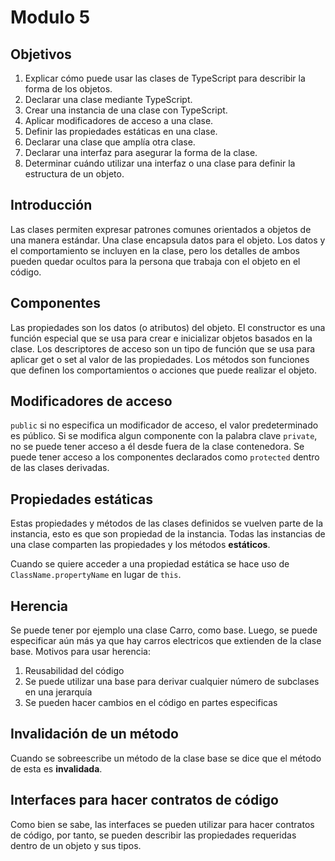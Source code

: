 # Modulo 5

## Objetivos 

1. Explicar cómo puede usar las clases de TypeScript para describir la forma de los objetos.
2. Declarar una clase mediante TypeScript.
3. Crear una instancia de una clase con TypeScript.
4. Aplicar modificadores de acceso a una clase.
5. Definir las propiedades estáticas en una clase.
6. Declarar una clase que amplía otra clase.
7. Declarar una interfaz para asegurar la forma de la clase.
8. Determinar cuándo utilizar una interfaz o una clase para definir la estructura de un objeto.

## Introducción

Las clases permiten expresar patrones comunes orientados a objetos de una manera estándar. Una clase encapsula datos para el objeto. Los datos y el comportamiento se incluyen en la clase, pero los detalles de ambos pueden quedar ocultos para la persona que trabaja con el objeto en el código.

## Componentes

Las propiedades son los datos (o atributos) del objeto. El constructor es una función especial que se usa para crear e inicializar objetos basados en la clase. Los descriptores de acceso son un tipo de función que se usa para aplicar get o set al valor de las propiedades. Los métodos son funciones que definen los comportamientos o acciones que puede realizar el objeto. 

## Modificadores de acceso

`public` si no especifica un modificador de acceso, el valor predeterminado es público. Si se modifica algun componente con la palabra clave `private`, no se puede tener acceso a él desde fuera de la clase contenedora. Se puede tener acceso a los componentes declarados como `protected` dentro de las clases derivadas.

## Propiedades estáticas

Estas propiedades y métodos de las clases definidos se vuelven parte de la instancia, esto es que son propiedad de la instancia. Todas las instancias de una clase comparten las propiedades y los métodos **estáticos**.

Cuando se quiere acceder a una propiedad estática se hace uso de `ClassName.propertyName` en lugar de `this`.

## Herencia

Se puede tener por ejemplo una clase Carro, como base. Luego, se puede especificar aún más ya que hay carros electricos que extienden de la clase base. Motivos para usar herencia:

1. Reusabilidad del código
2. Se puede utilizar una base para derivar cualquier número de subclases en una jerarquía
3. Se pueden hacer cambios en el código en partes especificas

## Invalidación de un método

Cuando se sobreescribe un método de la clase base se dice que el método de esta es **invalidada**.

## Interfaces para hacer contratos de código

Como bien se sabe, las interfaces se pueden utilizar para hacer contratos de código, por tanto, se pueden describir las propiedades requeridas dentro de un objeto y sus tipos. 

